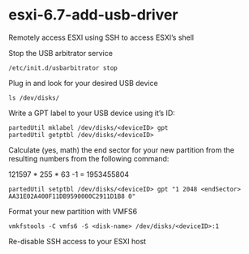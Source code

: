 # esxi-6.7-add-usb-driver

Remotely access ESXI using SSH to access ESXI’s shell

Stop the USB arbitrator service

```
/etc/init.d/usbarbitrator stop
```

Plug in and look for your desired USB device

```
ls /dev/disks/
```

Write a GPT label to your USB device using it’s ID:
```
partedUtil mklabel /dev/disks/<deviceID> gpt
partedUtil getptbl /dev/disks/<deviceID>
```
Calculate (yes, math) the end sector for your new partition from the resulting numbers from the following command:

121597 * 255 * 63 -1 = 1953455804
```
partedUtil setptbl /dev/disks/<deviceID> gpt "1 2048 <endSector> AA31E02A400F11DB9590000C2911D1B8 0"
```

Format your new partition with VMFS6
```
vmkfstools -C vmfs6 -S <disk-name> /dev/disks/<deviceID>:1 
```
Re-disable SSH access to your ESXI host
